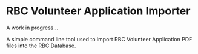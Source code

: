 RBC Volunteer Application Importer
==================================

A work in progress...

A simple command line tool used to import RBC Volunteer Application PDF files into the RBC Database.
